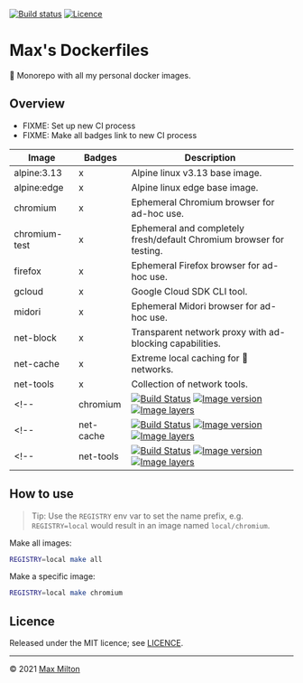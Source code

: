 [![Build status](https://img.shields.io/github/workflow/status/MaxMilton/dockerfiles/ci)](https://github.com/MaxMilton/dockerfiles/actions)
[![Licence](https://img.shields.io/github/license/MaxMilton/dockerfiles.svg)](https://github.com/MaxMilton/dockerfiles/blob/master/LICENSE)

# Max's Dockerfiles

🐋 Monorepo with all my personal docker images.

## Overview

- FIXME: Set up new CI process
- FIXME: Make all badges link to new CI process

<!-- prettier-ignore -->
| Image | Badges | Description |
| --- | --- | --- |
| alpine:3.13 | x | Alpine linux v3.13 base image. |
| alpine:edge | x | Alpine linux edge base image. |
| chromium | x | Ephemeral Chromium browser for ad-hoc use. |
| chromium-test | x | Ephemeral and completely fresh/default Chromium browser for testing. |
| firefox | x | Ephemeral Firefox browser for ad-hoc use. |
| gcloud | x | Google Cloud SDK CLI tool. |
| midori | x | Ephemeral Midori browser for ad-hoc use. |
| net-block | x | Transparent network proxy with ad-blocking capabilities. |
| net-cache | x | Extreme local caching for 💩 networks. |
| net-tools | x | Collection of network tools. |
<!-- | chromium | [![Build Status](https://travis-ci.org/MaxMilton/docker-chromium.svg?branch=master)](https://travis-ci.org/MaxMilton/docker-chromium) [![Image version](https://images.microbadger.com/badges/version/maxmilton/chromium.svg)](https://microbadger.com/images/maxmilton/chromium) [![Image layers](https://images.microbadger.com/badges/image/maxmilton/chromium.svg)](https://microbadger.com/images/maxmilton/chromium) | Ephemeral Chromium for ad-hoc testing. | -->
<!-- | net-cache | [![Build Status](https://travis-ci.com/MaxMilton/docker-net-cache.svg?branch=master)](https://travis-ci.com/MaxMilton/docker-net-cache) [![Image version](https://images.microbadger.com/badges/version/maxmilton/net-cache.svg)](https://microbadger.com/images/maxmilton/net-cache) [![Image layers](https://images.microbadger.com/badges/image/maxmilton/net-cache.svg)](https://microbadger.com/images/maxmilton/net-cache) | Extreme local caching for 💩 networks. | -->
<!-- | net-tools | [![Build Status](https://travis-ci.com/MaxMilton/docker-net-tools.svg?branch=master)](https://travis-ci.com/MaxMilton/docker-net-tools) [![Image version](https://images.microbadger.com/badges/version/maxmilton/net-tools.svg)](https://microbadger.com/images/maxmilton/net-tools) [![Image layers](https://images.microbadger.com/badges/image/maxmilton/net-tools.svg)](https://microbadger.com/images/maxmilton/net-tools) | Collection of network tools. | -->

## How to use

<!-- TODO: Write better instructions. -->

> Tip: Use the `REGISTRY` env var to set the name prefix, e.g. `REGISTRY=local` would result in an image named `local/chromium`.


Make all images:

```sh
REGISTRY=local make all
```

Make a specific image:

```sh
REGISTRY=local make chromium
```

## Licence

Released under the MIT licence; see [LICENCE](https://github.com/MaxMilton/dockerfiles/blob/master/LICENCE).

---

© 2021 [Max Milton](https://maxmilton.com)
